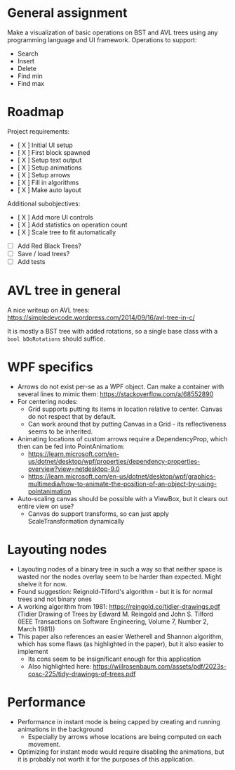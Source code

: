 # General assignment
Make a visualization of basic operations on BST and AVL trees using any programming language and UI framework.
Operations to support:
- Search
- Insert
- Delete
- Find min
- Find max

# Roadmap
Project requirements:
- [ X ] Initial UI setup
- [ X ] First block spawned
- [ X ] Setup text output
- [ X ] Setup animations
- [ X ] Setup arrows
- [ X ] Fill in algorithms
- [ X ] Make auto layout

Additional subobjectives:
- [ X ] Add more UI controls
- [ X ] Add statistics on operation count
- [ X ] Scale tree to fit automatically
- [   ] Add Red Black Trees?
- [   ] Save / load trees?
- [   ] Add tests

# AVL tree in general
A nice writeup on AVL trees: https://simpledevcode.wordpress.com/2014/09/16/avl-tree-in-c/

It is mostly a BST tree with added rotations, so a single base class with a `bool bDoRotations` should suffice.

# WPF specifics
- Arrows do not exist per-se as a WPF object. Can make a container with several lines to mimic them:
  https://stackoverflow.com/a/68552890
- For centering nodes:
  - Grid supports putting its items in location relative to center. Canvas do not respect that by default.
  - Can work around that by putting Canvas in a Grid - its reflectiveness seems to be inherited.
- Animating locations of custom arrows require a DependencyProp, which then can be fed into PointAnimatiom: 
  - https://learn.microsoft.com/en-us/dotnet/desktop/wpf/properties/dependency-properties-overview?view=netdesktop-9.0
  - https://learn.microsoft.com/en-us/dotnet/desktop/wpf/graphics-multimedia/how-to-animate-the-position-of-an-object-by-using-pointanimation
- Auto-scaling canvas should be possible with a ViewBox, but it clears out entire view on use?
  - Canvas do support transforms, so can just apply ScaleTransformation dynamically

# Layouting nodes
- Layouting nodes of a binary tree in such a way so that neither space is wasted nor the nodes overlay seem to be harder than expected. Might shelve it for now.
- Found suggestion: Reignold-Tilford's algorithm - but it is for normal trees and not binary ones
- A working algorithm from 1981: https://reingold.co/tidier-drawings.pdf 
  (Tidier Drawing of Trees by Edward M. Reingold and John S. Tilford (IEEE Transactions on Software Engineering, Volume 7, Number 2, March 1981))
- This paper also references an easier Wetherell and Shannon algorithm, which has some flaws (as highlighted in the paper), but it also easier to implement
  - Its cons seem to be insignificant enough for this application
  - Also highlighted here: https://willrosenbaum.com/assets/pdf/2023s-cosc-225/tidy-drawings-of-trees.pdf

# Performance
- Performance in instant mode is being capped by creating and running animations in the background
  - Especially by arrows whose locations are being computed on each movement.
- Optimizing for instant mode would require disabling the animations, but it is probably not worth it for the purposes of this application.